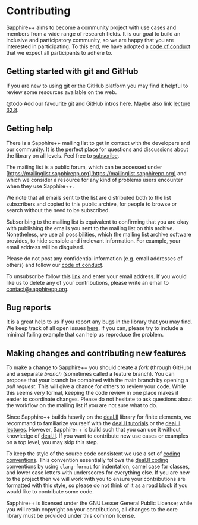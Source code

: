 # Contributing

Sapphire++ aims to become a community project with use cases and members from a
wide range of research fields. It is our goal to build an inclusive and
participatory community, so we are happy that you are interested in
participating. To this end, we have adopted a
[code of conduct](https://sapphirepp.org/latest/md__c_o_d_e___o_f___c_o_n_d_u_c_t.html)
that we expect all participants to adhere to.


## Getting started with git and GitHub

If you are new to using git or the GitHub platform you may find it helpful to
review some resources available on the web.

@todo Add our favourite git and GitHub intros here. Maybe also link
 [lecture 32.8](http://www.math.colostate.edu/~bangerth/videos.676.32.8.html).


## Getting help

There is a Sapphire++ mailing list to get in contact with the developers and our
community. It is the perfect place for questions and discussions about the
library on all levels. Feel free to
[subscribe](https://mein.manitu.de/public/webhosting/mailinglist/?id=156396&auth=tSGpYMy4VrSEjX9vtxJFpMsgFDbfjT1a).

The mailing list is a public forum, which can be accessed under
[https://mailinglist.sapphirepp.org](https://mailinglist.sapphirepp.org) and
which we consider a resource for any kind of problems users encounter when they
use Sapphire++.

We note that all emails sent to the list are distributed both to the list
subscribers and copied to this public archive, for people to browse or search
without the need to be subscribed.

Subscribing to the mailing list is equivalent to confirming that you are okay
with publishing the emails you sent to the mailing list on this archive.
Nonetheless, we use all possibilities, which the mailing list archive software
provides, to hide sensible and irrelevant information. For example, your email
address will be disguised.

Please do not post any confidential information (e.g. email addresses of others)
and follow our
[code of conduct](https://sapphirepp.org/latest/md__c_o_d_e___o_f___c_o_n_d_u_c_t.html).

To unsubscribe follow this
[link](https://mein.manitu.de/public/webhosting/mailinglist/?id=156396&auth=tSGpYMy4VrSEjX9vtxJFpMsgFDbfjT1a)
and enter your email address. If you would like us to delete any of your
contributions, please write an email to
[contact@sapphirepp.org](mailto:contact@sapphirepp.org).


## Bug reports

It is a great help to us if you report any bugs in the library that you may
find. We keep track of all open issues
[here](https://github.com/sapphirepp/sapphirepp/issues). If you can, please try
to include a minimal failing example that can help us reproduce the problem.


## Making changes and contributing new features

To make a change to Sapphire++ you should create a *fork* (through GitHub) and a
separate *branch* (sometimes called a feature branch). You can propose that your
branch be combined with the main branch by opening a *pull request*. This will
give a chance for others to review your code. While this seems very formal,
keeping the code review in one place makes it easier to coordinate changes.
Please do not hesitate to ask questions about the workflow on the mailing list
if you are not sure what to do.

Since Sapphire++ builds heavily on the [deal.II](https://www.dealii.org) library
for finite elements, we recommand to familiarize yourself with the
[deal.II tutorials](https://www.dealii.org/current/doxygen/deal.II/Tutorial.html)
or the
[deal.II lectures](https://www.math.colostate.edu/~bangerth/videos.html).
However, Sapphire++ is build such that you can use it without knowledge of
[deal.II](https://www.dealii.org). If you want to contribute new use cases or
examples on a top level, you may skip this step.

To keep the style of the source code consistent we use a set of
[coding conventions](https://sapphirepp.org/latest/coding-conventions.html).
This convention essentially follows the
[deal.II coding conventions](https://www.dealii.org/developer/doxygen/deal.II/CodingConventions.html)
by using `clang-format` for indentation, camel case for classes, and lower case
letters with underscores for everything else. If you are new to the project then
we will work with you to ensure your contributions are formatted with this
style, so please do not think of it as a road block if you would like to
contribute some code.

Sapphire++ is licensed under the GNU Lesser General Public License; while you
will retain copyright on your contributions, all changes to the core library
must be provided under this common license.
